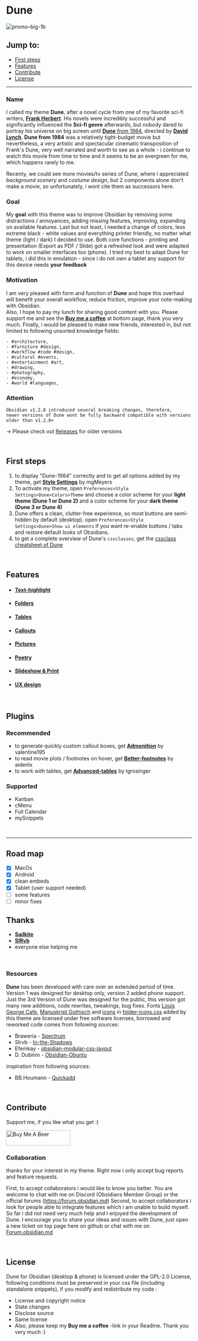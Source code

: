 # Dune
![promo–big-1b](https://github.com/Jopp-gh/Obsidian-Dune84/assets/48620536/22bb4e5d-3073-4132-9f33-96afae884f24)


## Jump to:
- [First steps](https://github.com/Jopp-gh/Obsidian-Dune84/tree/main#first-steps)
- [Features](https://github.com/Jopp-gh/Obsidian-Dune84/tree/main#features)
- [Contribute](https://github.com/Jopp-gh/Obsidian-Dune84/tree/main#contribute)
- [License](https://github.com/Jopp-gh/Obsidian-Dune84/tree/main#license)
---

### Name
I called my theme **Dune**, after a novel cycle from one of my favorite sci-fi writers, [**Frank Herbert**](https://en.wikipedia.org/wiki/Frank_Herbert).
His novels were incredibly successful and significantly influenced the **Sci-fi genre** afterwards, but nobody dared to portray his universe on big screen until [**Dune** from 1984](https://www.imdb.com/title/tt0087182/?ref_=nm_ov_bio_lk), directed by [**David Lynch**](https://www.imdb.com/name/nm0000186/bio?ref_=nm_ov_bio_sm).
**Dune from 1984** was a relatively tight-budget movie but nevertheless, a very artistic and spectacular cinematic transposition of Frank's Dune, very well narrated and worth to see as a whole - i continue to watch this movie from time to time and it seems to be an evergreen for me, which happens rarely to me.

Recenty, we could see more movies/tv series of Dune, where i appreciated *background scenery* and *costume design*, but 2 components alone don't make a movie, so unfortunately, i wont cite them as successors here. 

### Goal
My **goal** with this theme was to improve Obsidian by removing some distractions / annoyances, adding missing features, improving, expanding on available features. Last but not least, I needed a change of colors, less extreme black - white values and everything printer friendly, no matter what theme (light / dark) I decided to use. Both core functions - printing and presentation (Export as PDF / Slide) got a refreshed look and were adapted to work on smaller interfaces too (phone). I tried my best to adapt Dune for tablets, i did this in emulation - since i do not own a tablet any support for this device needs **your feedback**

### Motivation
I am very pleased with form and function of **Dune** and hope this overhaul will benefit your overall workflow, reduce friction, improve your note-making with Obsidian. 
<br>
Also, I hope to pay my lunch for sharing good content with you. Please support me and see the [**Buy me a coffee**](https://github.com/Jopp-gh/Obsidian-Dune84/blob/main/README.md#contribute) at bottom page, thank you very much.
Finally, i would be pleased to make new friends, interested in, but not limited to following unsorted knowledge fields:

```
- #architecture,
- #furniture #design,
- #workflow #code #design,
- #cultural #events,
- #entertainment #art,
- #drawing,
- #photography,
- #economy,
- #world #languages,
```

### Attention
```
Obsidian v1.2.8 introduced several breaking changes, therefore, 
newer versions of Dune wont be fully backward compatible with versions older than v1.2.8+
```
→ Please check out [Releases](https://github.com/Jopp-gh/Obsidian-Dune84/releases) for older versions

<br>


## First steps

1. to display "Dune-1984" correctly and to get all options added by my theme, get [**Style Settings**](https://github.com/mgmeyers/obsidian-style-settings) by mgMeyers
2. To activate my theme, open `Preferences>Style Settings>Dune>Colors>Theme` and choose a color scheme for your **light theme  (Dune 1 or Dune 2)** and a color scheme for your **dark theme (Dune 3 or Dune 4)**
3. Dune offers a clean, clutter-free experience, so most buttons are semi-hidden by default (desktop). open `Preferences>Style Settings>Dune>Show ui elements` if you want re-enable buttons / tabs and restore default looks of Obsidians.
4. to get a complete overview of Dune's `cssclasses`, get the [cssclass cheatsheet of Dune](https://github.com/Jopp-gh/Obsidian-Dune84/blob/main/Wiki/cheatsheet%20cssclasses%20Dune.md)

<br>

## Features

- #### [Text-highlight](https://github.com/Jopp-gh/Obsidian-Dune84/blob/main/Wiki/Text-highlight.md)
- #### [Folders](https://github.com/Jopp-gh/Obsidian-Dune84/blob/main/Wiki/Folders.md) 
- #### [Tables](https://github.com/Jopp-gh/Obsidian-Dune84/blob/main/Wiki/Tables.md) 
- #### [Callouts](https://github.com/Jopp-gh/Obsidian-Dune84/blob/main/Wiki/Callouts.md)
- #### [Pictures](https://github.com/Jopp-gh/Obsidian-Dune84/blob/main/Wiki/Pictures.md)
- #### [Poetry](https://github.com/Jopp-gh/Obsidian-Dune84/blob/main/Wiki/Poetry.md)
- #### [Slideshow & Print](https://github.com/Jopp-gh/Obsidian-Dune84/blob/main/Wiki/Sharing.md)
- #### [UX design](https://github.com/Jopp-gh/Obsidian-Dune84/blob/main/Wiki/UX%20Design.md)

<br>

## Plugins
### Recommended

- to generate quickly custom callout boxes, get [**Admonition**](https://github.com/valentine195/obsidian-admonition) by valentine195
- to read movie plots / footnotes on hover, get [**Better-footnotes**](https://github.com/jancbeck/obsidian-better-footnotes) by aidenlx
- to work with tables, get [**Advanced-tables**](https://github.com/tgrosinger/advanced-tables-obsidian) by tgrosinger 
 
### Supported

- Kanban
- cMenu
- Full Calendar
- mySnippets

<br>

---
## Road map

- [x] MacOs
- [x] Android
- [x] clean embeds
- [x] Tablet (user support needed)
- [ ] some features 
- [ ] minor fixes

## Thanks

- **[Sailkite](https://github.com/sailKiteV)**
- **[SlRvb](https://github.com/SlRvb)**
- everyone else helping me  

<br>

### Resources

**Dune** has been developed with care over an extended period of time. Version 1 was designed for desktop only, version 2 added phone support. Just the 3rd Version of Dune was designed for the public, this version got many new additions, code rewrites, tweakings, bug fixes.
Fonts [Louis George Cafe](https://www.dafont.com/louis-george-caf.font), [Manuskript Gothisch](https://www.dafont.com/manuskript-gotisch.font) and [icons](https://boxicons.com/) in [folder-icons.css](https://github.com/Jopp-gh/Obsidian-Dune84/blob/main/snippets/folder-icons.css) added by this theme are licensed under free software licenses,
borrowed and reworked code comes from following sources:

- Braweria - [Spectrum](https://github.com/nuttingd/spectrum-obsidian-theme)
- Slrvb - [In-the-Shadows](https://github.com/SlRvb/Obsidian--ITS-Theme)
- Efemkay - [obsidian-modular-css-layout](https://github.com/efemkay/obsidian-modular-css-layout)
- D. Dubinin - [Obsidian-Obuntu](https://github.com/dmytrodubinin/Obuntu-theme-for-Obsidian)  

inspiration from following sources:

- BB.Houmann - [Quickadd](https://github.com/chhoumann/quickadd)
  
<br>

## Contribute

Support me, if you like what you get  :)

<a href="https://www.buymeacoffee.com/jopp.gh" target="_blank"><img src="https://cdn.buymeacoffee.com/buttons/default-orange.png" alt="Buy Me A Beer" height="41" width="174"></a>


### Collaboration
thanks for your interest in my theme. Right now i only accept bug reports and feature requests. 

First, to accept collaborators i would like to know you better. You are welcome to chat with me on Discord (Obsidians Member Group) or the official forums (https://forum.obsidian.md)
Second, to accept collaborators i look for people able to integrate features which i am unable to build myself. So far i did not need very much help and I enjoyed the development of Dune. 
I encourage you to share your ideas and issues with Dune, just open a new ticket on top page here on github or chat with me on [Forum.obsidian.md](https://forum.obsidian.md/t/theme-dune/60433) 

<br>

## License
Dune for Obsidian (desktop & phone) is licensed under the GPL-2.0 License, following conditions must be preserved in your css file (including standalone snippets), if you modify and redistribute my code :

- License and copyright notice
- State changes
- Disclose source
- Same license
- Also, please keep my **Buy me a coffee** -link in your Readme. Thank you very much :)

